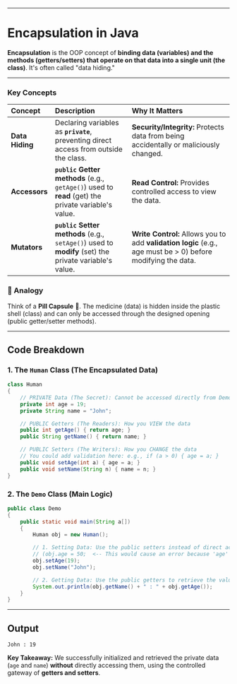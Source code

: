 
---

# Encapsulation in Java

**Encapsulation** is the OOP concept of **binding data (variables) and the methods (getters/setters) that operate on that data into a single unit (the class)**. It's often called "data hiding."

-----

### Key Concepts

| Concept | Description | Why It Matters |
| :--- | :--- | :--- |
| **Data Hiding** | Declaring variables as **`private`**, preventing direct access from outside the class. | **Security/Integrity:** Protects data from being accidentally or maliciously changed. |
| **Accessors** | **`public`** **Getter methods** (e.g., `getAge()`) used to **read** (get) the private variable's value. | **Read Control:** Provides controlled access to view the data. |
| **Mutators** | **`public`** **Setter methods** (e.g., `setAge()`) used to **modify** (set) the private variable's value. | **Write Control:** Allows you to add **validation logic** (e.g., age must be \> 0) before modifying the data. |

### 🧠 Analogy

Think of a **Pill Capsule** 💊. The medicine (data) is hidden inside the plastic shell (class) and can only be accessed through the designed opening (public getter/setter methods).

-----

## Code Breakdown

### 1\. The `Human` Class (The Encapsulated Data)

```java
class Human
{
    // PRIVATE Data (The Secret): Cannot be accessed directly from Demo
    private int age = 19;
    private String name = "John";

    // PUBLIC Getters (The Readers): How you VIEW the data
    public int getAge() { return age; }
    public String getName() { return name; }

    // PUBLIC Setters (The Writers): How you CHANGE the data
    // You could add validation here: e.g., if (a > 0) { age = a; }
    public void setAge(int a) { age = a; }
    public void setName(String n) { name = n; }
}
```

### 2\. The `Demo` Class (Main Logic)

```java
public class Demo
{
    public static void main(String a[])
    {
        Human obj = new Human();

        // 1. Setting Data: Use the public setters instead of direct access
        // (obj.age = 50;  <-- This would cause an error because 'age' is private)
        obj.setAge(19);
        obj.setName("John");

        // 2. Getting Data: Use the public getters to retrieve the values
        System.out.println(obj.getName() + " : " + obj.getAge());
    }
}
```

-----

## Output

```
John : 19
```

**Key Takeaway:** We successfully initialized and retrieved the private data (`age` and `name`) **without** directly accessing them, using the controlled gateway of **getters and setters**.